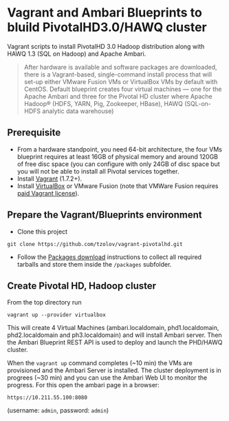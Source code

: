 Vagrant and Ambari Blueprints to bluild PivotalHD3.0/HAWQ cluster
=================
Vagrant scripts to install PivotalHD 3.0 Hadoop distribution along with HAWQ 1.3 (SQL on Hadoop) and Apache Ambari.

> After hardware is available and software packages are downloaded, there is a Vagrant-based, single-command install process that will set-up either VMware Fusion VMs or VirtualBox VMs by default with CentOS. 
Default blueprint creates four virtual machines  — one for the Apache Ambari and three for the Pivotal HD cluster where Apache Hadoop® (HDFS, YARN, Pig, Zookeeper, HBase), HAWQ (SQL-on-HDFS analytic data warehouse)

## Prerequisite 
* From a hardware standpoint, you need 64-bit architecture, the four VMs blueprint requires at least 16GB of physical memory and around 120GB of free disc space (you can configure with only 24GB of disc space but you will not be able to install all Pivotal services together.
* Install [Vagrant](http://www.vagrantup.com/downloads.html) (1.7.2+).
* Install [VirtualBox](https://www.virtualbox.org/) or VMware Fusion (note that VMWare Fusion requires [paid Vagrant license](http://www.vagrantup.com/vmware)). 

## Prepare the Vagrant/Blueprints environment
* Clone this project
```
git clone https://github.com/tzolov/vagrant-pivotalhd.git
```
* Follow the [Packages download](https://github.com/tzolov/vagrant-pivotalhd/tree/master/packages) instructions to collect all required tarballs and store them inside the `/packages` subfolder.

## Create Pivotal HD, Hadoop cluster
From the top directory run
```
vagrant up --provider virtualbox
```
This will create 4 Virtual Machines (ambari.localdomain, phd1.localdomain, phd2.localdomain and ph3.localdomain) and will install Ambari server. Then the Ambari Blueprint REST API is used to deploy and launch the PHD/HAWQ cluster. 

When the `vagrant up` command completes (~10 min) the VMs are provisioned and the Ambari Server is installed. The cluster deployment is in progrees (~30 min) and you can use the Ambari Web UI to monitor the progress. For this open the ambari page in a browser:
```
https://10.211.55.100:8080
```
(username: `admin`, password: `admin`)



